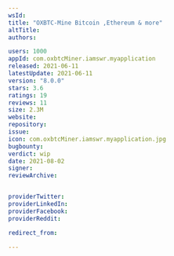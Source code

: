 ```yaml
---
wsId: 
title: "OXBTC-Mine Bitcoin ,Ethereum & more"
altTitle: 
authors:

users: 1000
appId: com.oxbtcMiner.iamswr.myapplication
released: 2021-06-11
latestUpdate: 2021-06-11
version: "8.0.0"
stars: 3.6
ratings: 19
reviews: 11
size: 2.3M
website: 
repository: 
issue: 
icon: com.oxbtcMiner.iamswr.myapplication.jpg
bugbounty: 
verdict: wip
date: 2021-08-02
signer: 
reviewArchive:


providerTwitter: 
providerLinkedIn: 
providerFacebook: 
providerReddit: 

redirect_from:

---
```



